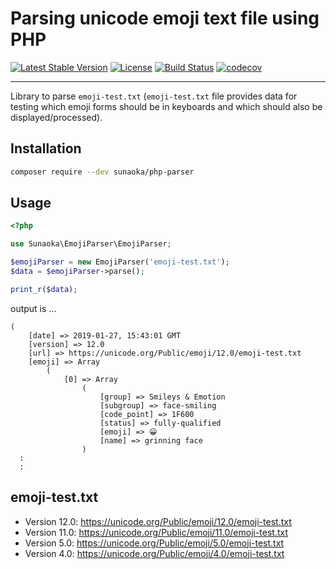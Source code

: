 # Parsing unicode emoji text file using PHP

[![Latest Stable Version](https://poser.pugx.org/sunaoka/emoji-parser/v/stable)](https://packagist.org/packages/sunaoka/emoji-parser)
[![License](https://poser.pugx.org/sunaoka/emoji-parser/license)](https://packagist.org/packages/sunaoka/emoji-parser)
[![Build Status](https://travis-ci.org/sunaoka/emoji-parser.svg?branch=develop)](https://travis-ci.org/sunaoka/emoji-parser)
[![codecov](https://codecov.io/gh/sunaoka/emoji-parser/branch/develop/graph/badge.svg)](https://codecov.io/gh/sunaoka/emoji-parser)

---

Library to parse `emoji-test.txt`
(`emoji-test.txt` file provides data for testing which emoji forms should be in keyboards and which should also be displayed/processed).

## Installation

```bash
composer require --dev sunaoka/php-parser
```

## Usage

```php
<?php

use Sunaoka\EmojiParser\EmojiParser;

$emojiParser = new EmojiParser('emoji-test.txt');
$data = $emojiParser->parse();

print_r($data);
```

output is ...

```text
(
    [date] => 2019-01-27, 15:43:01 GMT
    [version] => 12.0
    [url] => https://unicode.org/Public/emoji/12.0/emoji-test.txt
    [emoji] => Array
        (
            [0] => Array
                (
                    [group] => Smileys & Emotion
                    [subgroup] => face-smiling
                    [code_point] => 1F600
                    [status] => fully-qualified
                    [emoji] => 😀
                    [name] => grinning face
                )
  :
  :
```

## emoji-test.txt

- Version 12.0: https://unicode.org/Public/emoji/12.0/emoji-test.txt
- Version 11.0: https://unicode.org/Public/emoji/11.0/emoji-test.txt
- Version 5.0: https://unicode.org/Public/emoji/5.0/emoji-test.txt
- Version 4.0: https://unicode.org/Public/emoji/4.0/emoji-test.txt
